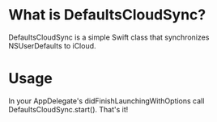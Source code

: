 # What is DefaultsCloudSync?
DefaultsCloudSync is a simple Swift class that synchronizes NSUserDefaults to iCloud.

# Usage
In your AppDelegate's didFinishLaunchingWithOptions call DefaultsCloudSync.start().  That's it!

